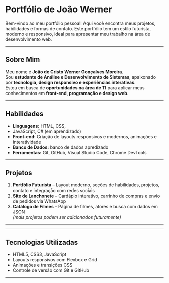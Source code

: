 # Portfólio de João Werner

Bem-vindo ao meu portfólio pessoal! Aqui você encontra meus projetos, habilidades e formas de contato. Este portfólio tem um estilo futurista, moderno e responsivo, ideal para apresentar meu trabalho na área de desenvolvimento web.

---

## Sobre Mim

Meu nome é **João de Cristo Werner Gonçalves Moreira**.  
Sou **estudante de Análise e Desenvolvimento de Sistemas**, apaixonado por **tecnologia, design responsivo e experiências interativas**.  
Estou em busca de **oportunidades na área de TI** para aplicar meus conhecimentos em **front-end, programação e design web**.

---

## Habilidades

- **Linguagens:** HTML, CSS,
- JavaScript, C# (em aprendizado)  
- **Front-end:** Criação de layouts responsivos e modernos, animações e interatividade  
- **Banco de Dados:** banco de dados apredizado
- **Ferramentas:** Git, GitHub, Visual Studio Code, Chrome DevTools  

---

## Projetos

1. **Portfólio Futurista** – Layout moderno, seções de habilidades, projetos, contato e integração com redes sociais  
2. **Site de Lanchonete** – Cardápio interativo, carrinho de compras e envio de pedidos via WhatsApp  
3. **Catálogo de Filmes** – Página de filmes, atores e busca com dados em JSON  
*(mais projetos podem ser adicionados futuramente)*

---


---

## Tecnologias Utilizadas

- HTML5, CSS3, JavaScript  
- Layouts responsivos com Flexbox e Grid  
- Animações e transições CSS  
- Controle de versão com Git e GitHub  

---
